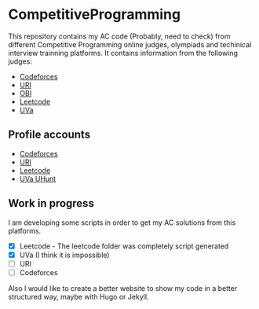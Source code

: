 # CompetitiveProgramming

This repository contains my AC code (Probably, need to check) from different Competitive Programming online judges, olympiads and techinical interview trainning platforms.
It contains information from the following judges:

- [Codeforces](https://codeforces.com/)
- [URI](https://www.urionlinejudge.com.br/)
- [OBI](https://olimpiada.ic.unicamp.br/pratique/)
- [Leetcode](https://leetcode.com/)
- [UVa](https://leetcode.com/)

## Profile accounts

- [Codeforces](http://codeforces.com/profile/allannozomu)
- [URI](https://www.urionlinejudge.com.br/judge/pt/profile/54716)
- [Leetcode](https://leetcode.com/allannozomu/)
- [UVa UHunt](https://uhunt.onlinejudge.org/id/849338)

## Work in progress

I am developing some scripts in order to get my AC solutions from this platforms.
- [x] Leetcode - The leetcode folder was completely script generated 
- [x] UVa (I think it is impossible)
- [ ] URI
- [ ] Codeforces

Also I would like to create a better website to show my code in a better structured way, maybe with Hugo or Jekyll.
